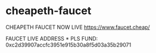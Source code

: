 # cheapeth-faucet

CHEAPETH FAUCET NOW LIVE
https://www.faucet.cheap/

FAUCET LIVE ADDRESS * PLS FUND:
0xc2d39907accfc3951e915b30a8f5d03a35b29071
